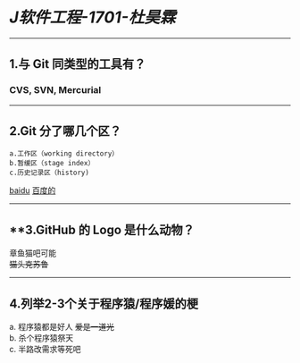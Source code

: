 # ***J软件工程-1701-杜昊霖***
  ***
## **1.与 Git 同类型的工具有？**
### CVS, SVN, Mercurial
***
## **2.Git 分了哪几个区？**
    a.工作区（working directory） 
    b.暂缓区（stage index） 
    c.历史记录区（history)
[baidu](http://www.cnblogs.com/liujiaq/p/5670069.html)
[百度的](http://www.cnblogs.com/liujiaq/p/5670069.html)
***
## **3.GitHub 的 Logo 是什么动物？
   章鱼猫吧可能   
   ~~猫头克苏鲁~~
***
## **4.列举2-3个关于程序猿/程序媛的梗**
   a. 程序猿都是好人 ~~爱是一道光~~  
   b. 杀个程序猿祭天  
   c. 半路改需求等死吧  
